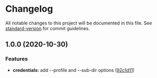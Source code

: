# Changelog

All notable changes to this project will be documented in this file. See [standard-version](https://github.com/conventional-changelog/standard-version) for commit guidelines.

## 1.0.0 (2020-10-30)


### Features

* **credentials:** add --profile and --sub-dir options ([92c1d11](https://github.com/ashveen/cra-deploy-to-s3/commit/92c1d118b88f2cfc3545d62cc1a5daec68cf4c25))
